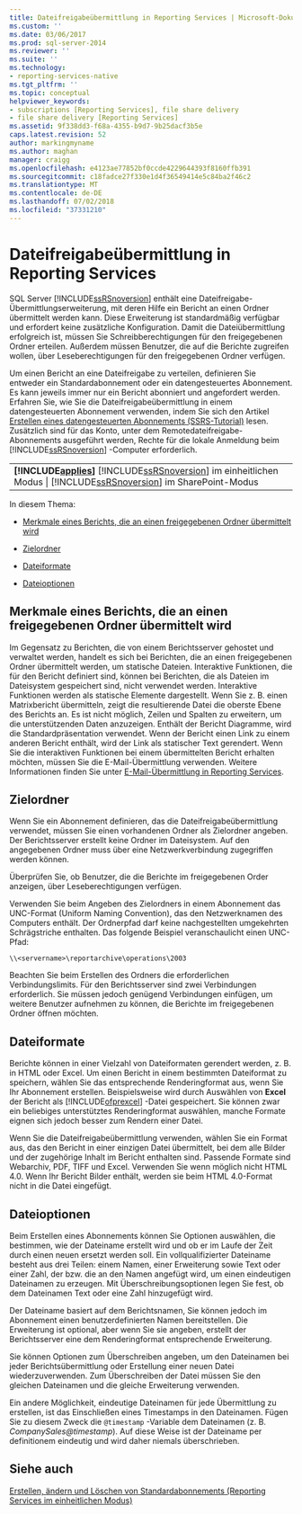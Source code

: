 ```yaml
---
title: Dateifreigabeübermittlung in Reporting Services | Microsoft-Dokumentation
ms.custom: ''
ms.date: 03/06/2017
ms.prod: sql-server-2014
ms.reviewer: ''
ms.suite: ''
ms.technology:
- reporting-services-native
ms.tgt_pltfrm: ''
ms.topic: conceptual
helpviewer_keywords:
- subscriptions [Reporting Services], file share delivery
- file share delivery [Reporting Services]
ms.assetid: 9f338dd3-f68a-4355-b9d7-9b25dacf3b5e
caps.latest.revision: 52
author: markingmyname
ms.author: maghan
manager: craigg
ms.openlocfilehash: e4123ae77852bf0ccde4229644393f8160ffb391
ms.sourcegitcommit: c18fadce27f330e1d4f36549414e5c84ba2f46c2
ms.translationtype: MT
ms.contentlocale: de-DE
ms.lasthandoff: 07/02/2018
ms.locfileid: "37331210"
---
```

# <a name="file-share-delivery-in-reporting-services"></a>Dateifreigabeübermittlung in Reporting Services
  SQL Server [!INCLUDE[ssRSnoversion](../../includes/ssrsnoversion-md.md)] enthält eine Dateifreigabe-Übermittlungserweiterung, mit deren Hilfe ein Bericht an einen Ordner übermittelt werden kann. Diese Erweiterung ist standardmäßig verfügbar und erfordert keine zusätzliche Konfiguration. Damit die Dateiübermittlung erfolgreich ist, müssen Sie Schreibberechtigungen für den freigegebenen Ordner erteilen. Außerdem müssen Benutzer, die auf die Berichte zugreifen wollen, über Leseberechtigungen für den freigegebenen Ordner verfügen.  
  
 Um einen Bericht an eine Dateifreigabe zu verteilen, definieren Sie entweder ein Standardabonnement oder ein datengesteuertes Abonnement. Es kann jeweils immer nur ein Bericht abonniert und angefordert werden. Erfahren Sie, wie Sie die Dateifreigabeübermittlung in einem datengesteuerten Abonnement verwenden, indem Sie sich den Artikel [Erstellen eines datengesteuerten Abonnements (SSRS-Tutorial)](../create-a-data-driven-subscription-ssrs-tutorial.md) lesen. Zusätzlich sind für das Konto, unter dem Remotedateifreigabe-Abonnements ausgeführt werden, Rechte für die lokale Anmeldung beim [!INCLUDE[ssRSnoversion](../../includes/ssrsnoversion-md.md)] -Computer erforderlich.  
  
||  
|-|  
|**[!INCLUDE[applies](../../includes/applies-md.md)]**  [!INCLUDE[ssRSnoversion](../../includes/ssrsnoversion-md.md)] im einheitlichen Modus &#124; [!INCLUDE[ssRSnoversion](../../includes/ssrsnoversion-md.md)] im SharePoint-Modus|  
  
 In diesem Thema:  
  
-   [Merkmale eines Berichts, die an einen freigegebenen Ordner übermittelt wird](#bkmk_Characteristics)  
  
-   [Zielordner](#bkmk_target_folders)  
  
-   [Dateiformate](#bkmk_file_formats)  
  
-   [Dateioptionen](#bkmk_file_options)  
  
##  <a name="bkmk_Characteristics"></a> Merkmale eines Berichts, die an einen freigegebenen Ordner übermittelt wird  
 Im Gegensatz zu Berichten, die von einem Berichtsserver gehostet und verwaltet werden, handelt es sich bei Berichten, die an einen freigegebenen Ordner übermittelt werden, um statische Dateien. Interaktive Funktionen, die für den Bericht definiert sind, können bei Berichten, die als Dateien im Dateisystem gespeichert sind, nicht verwendet werden. Interaktive Funktionen werden als statische Elemente dargestellt. Wenn Sie z. B. einen Matrixbericht übermitteln, zeigt die resultierende Datei die oberste Ebene des Berichts an. Es ist nicht möglich, Zeilen und Spalten zu erweitern, um die unterstützenden Daten anzuzeigen. Enthält der Bericht Diagramme, wird die Standardpräsentation verwendet. Wenn der Bericht einen Link zu einem anderen Bericht enthält, wird der Link als statischer Text gerendert. Wenn Sie die interaktiven Funktionen bei einem übermittelten Bericht erhalten möchten, müssen Sie die E-Mail-Übermittlung verwenden. Weitere Informationen finden Sie unter [E-Mail-Übermittlung in Reporting Services](e-mail-delivery-in-reporting-services.md).  
  
##  <a name="bkmk_target_folders"></a> Zielordner  
 Wenn Sie ein Abonnement definieren, das die Dateifreigabeübermittlung verwendet, müssen Sie einen vorhandenen Ordner als Zielordner angeben. Der Berichtsserver erstellt keine Ordner im Dateisystem. Auf den angegebenen Ordner muss über eine Netzwerkverbindung zugegriffen werden können.  
  
 Überprüfen Sie, ob Benutzer, die die Berichte im freigegebenen Order anzeigen, über Leseberechtigungen verfügen.  
  
 Verwenden Sie beim Angeben des Zielordners in einem Abonnement das UNC-Format (Uniform Naming Convention), das den Netzwerknamen des Computers enthält. Der Ordnerpfad darf keine nachgestellten umgekehrten Schrägstriche enthalten. Das folgende Beispiel veranschaulicht einen UNC-Pfad:  
  
```  
\\<servername>\reportarchive\operations\2003  
```  
  
 Beachten Sie beim Erstellen des Ordners die erforderlichen Verbindungslimits. Für den Berichtsserver sind zwei Verbindungen erforderlich. Sie müssen jedoch genügend Verbindungen einfügen, um weitere Benutzer aufnehmen zu können, die Berichte im freigegebenen Ordner öffnen möchten.  
  
##  <a name="bkmk_file_formats"></a> Dateiformate  
 Berichte können in einer Vielzahl von Dateiformaten gerendert werden, z. B. in HTML oder Excel. Um einen Bericht in einem bestimmten Dateiformat zu speichern, wählen Sie das entsprechende Renderingformat aus, wenn Sie Ihr Abonnement erstellen. Beispielsweise wird durch Auswählen von **Excel** der Bericht als [!INCLUDE[ofprexcel](../../includes/ofprexcel-md.md)] -Datei gespeichert. Sie können zwar ein beliebiges unterstütztes Renderingformat auswählen, manche Formate eignen sich jedoch besser zum Rendern einer Datei.  
  
 Wenn Sie die Dateifreigabeübermittlung verwenden, wählen Sie ein Format aus, das den Bericht in einer einzigen Datei übermittelt, bei dem alle Bilder und der zugehörige Inhalt im Bericht enthalten sind. Passende Formate sind Webarchiv, PDF, TIFF und Excel. Verwenden Sie wenn möglich nicht HTML 4.0. Wenn Ihr Bericht Bilder enthält, werden sie beim HTML 4.0-Format nicht in die Datei eingefügt.  
  
##  <a name="bkmk_file_options"></a> Dateioptionen  
 Beim Erstellen eines Abonnements können Sie Optionen auswählen, die bestimmen, wie der Dateiname erstellt wird und ob er im Laufe der Zeit durch einen neuen ersetzt werden soll. Ein vollqualifizierter Dateiname besteht aus drei Teilen: einem Namen, einer Erweiterung sowie Text oder einer Zahl, der bzw. die an den Namen angefügt wird, um einen eindeutigen Dateinamen zu erzeugen. Mit Überschreibungsoptionen legen Sie fest, ob dem Dateinamen Text oder eine Zahl hinzugefügt wird.  
  
 Der Dateiname basiert auf dem Berichtsnamen, Sie können jedoch im Abonnement einen benutzerdefinierten Namen bereitstellen. Die Erweiterung ist optional, aber wenn Sie sie angeben, erstellt der Berichtsserver eine dem Renderingformat entsprechende Erweiterung.  
  
 Sie können Optionen zum Überschreiben angeben, um den Dateinamen bei jeder Berichtsübermittlung oder Erstellung einer neuen Datei wiederzuverwenden. Zum Überschreiben der Datei müssen Sie den gleichen Dateinamen und die gleiche Erweiterung verwenden.  
  
 Ein andere Möglichkeit, eindeutige Dateinamen für jede Übermittlung zu erstellen, ist das Einschließen eines Timestamps in den Dateinamen. Fügen Sie zu diesem Zweck die `@timestamp` -Variable dem Dateinamen (z. B. *CompanySales@timestamp*). Auf diese Weise ist der Dateiname per definitionem eindeutig und wird daher niemals überschrieben.  
  
## <a name="see-also"></a>Siehe auch  
 [Erstellen, ändern und Löschen von Standardabonnements &#40;Reporting Services im einheitlichen Modus&#41;](create-and-manage-subscriptions-for-native-mode-report-servers.md)  
  
  
